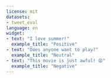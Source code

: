 ```yaml
---
license: mit
datasets:
- tweet_eval
language: en
widget:
- text: "I love summer!"
  example_title: "Positive"
- text: "Does anyone want to play?"
  example_title: "Neutral"
- text: "This movie is just awful! 😫"
  example_title: "Negative"
---
```

